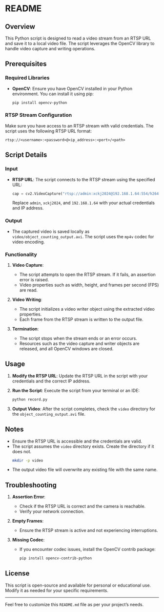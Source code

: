 # README

## Overview

This Python script is designed to read a video stream from an RTSP URL and save it to a local video file. The script leverages the OpenCV library to handle video capture and writing operations.

## Prerequisites

### Required Libraries
- **OpenCV**: Ensure you have OpenCV installed in your Python environment. You can install it using pip:
  ```bash
  pip install opencv-python
  ```

### RTSP Stream Configuration
Make sure you have access to an RTSP stream with valid credentials. The script uses the following RTSP URL format:
```
rtsp://<username>:<password>@<ip_address>:<port>/<path>
```

## Script Details

### Input
- **RTSP URL**: The script connects to the RTSP stream using the specified URL:
  ```python
  cap = cv2.VideoCapture("rtsp://admin:xckj2024@192.168.1.64:554/h264/ch1/sub/av_stream")
  ```
  Replace `admin`, `xckj2024`, and `192.168.1.64` with your actual credentials and IP address.

### Output
- The captured video is saved locally as `video/object_counting_output.avi`. The script uses the `mp4v` codec for video encoding.

### Functionality
1. **Video Capture**:
   - The script attempts to open the RTSP stream. If it fails, an assertion error is raised.
   - Video properties such as width, height, and frames per second (FPS) are read.

2. **Video Writing**:
   - The script initializes a video writer object using the extracted video properties.
   - Each frame from the RTSP stream is written to the output file.

3. **Termination**:
   - The script stops when the stream ends or an error occurs.
   - Resources such as the video capture and writer objects are released, and all OpenCV windows are closed.

## Usage

1. **Modify the RTSP URL**:
   Update the RTSP URL in the script with your credentials and the correct IP address.

2. **Run the Script**:
   Execute the script from your terminal or an IDE:
   ```bash
   python record.py
   ```

3. **Output Video**:
   After the script completes, check the `video` directory for the `object_counting_output.avi` file.

## Notes
- Ensure the RTSP URL is accessible and the credentials are valid.
- The script assumes the `video` directory exists. Create the directory if it does not.
  ```bash
  mkdir -p video
  ```
- The output video file will overwrite any existing file with the same name.

## Troubleshooting

1. **Assertion Error**:
   - Check if the RTSP URL is correct and the camera is reachable.
   - Verify your network connection.

2. **Empty Frames**:
   - Ensure the RTSP stream is active and not experiencing interruptions.

3. **Missing Codec**:
   - If you encounter codec issues, install the OpenCV contrib package:
     ```bash
     pip install opencv-contrib-python
     ```

## License
This script is open-source and available for personal or educational use. Modify it as needed for your specific requirements.

---

Feel free to customize this `README.md` file as per your project’s needs.


